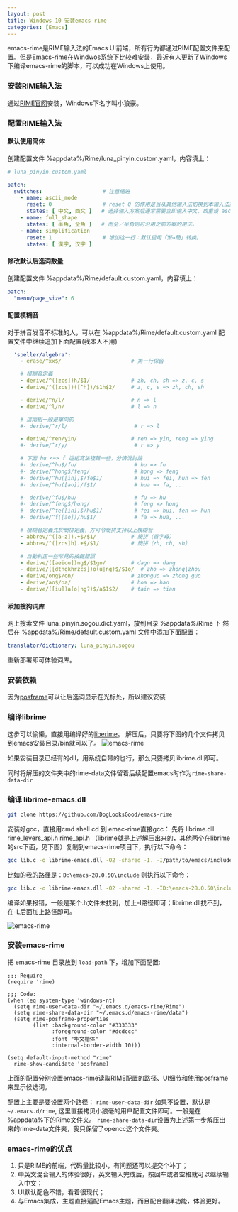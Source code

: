 ```yaml
---
layout: post
title: Windows 10 安装emacs-rime
categories: [Emacs]
---
```

 emacs-rime是RIME输入法的Emacs UI前端，所有行为都通过RIME配置文件来配置。但是Emacs-rime在Windwos系统下比较难安装，最近有人更新了Windows下编译emacs-rime的脚本，可以成功在Windows上使用。

### 安装RIME输入法
通过[RIME官网](https://rime.im/)安装，Windows下名字叫小狼豪。

### 配置RIME输入法

#### 默认使用简体

创建配置文件 %appdata%/Rime/luna_pinyin.custom.yaml，内容填上：

```yaml
# luna_pinyin.custom.yaml

patch:
  switches:                   # 注意缩进
    - name: ascii_mode
      reset: 0                # reset 0 的作用是当从其他输入法切换到本输入法重设为指定状态
      states: [ 中文, 西文 ]   # 选择输入方案后通常需要立即输入中文，故重设 ascii_mode = 0
    - name: full_shape
      states: [ 半角, 全角 ]   # 而全／半角则可沿用之前方案的用法。
    - name: simplification
      reset: 1                # 增加这一行：默认启用「繁→簡」转换。
      states: [ 漢字, 汉字 ]
```

#### 修改默认后选词数量

创建配置文件 %appdata%/Rime/default.custom.yaml，内容填上：

```yaml
patch:
  "menu/page_size": 6
```

#### 配置模糊音

对于拼音发音不标准的人，可以在 %appdata%/Rime/default.custom.yaml 配置文件中继续追加下面配置(我本人不用)

```yaml
  'speller/algebra':
    - erase/^xx$/                      # 第一行保留

    # 模糊音定義
    - derive/^([zcs])h/$1/             # zh, ch, sh => z, c, s
    - derive/^([zcs])([^h])/$1h$2/     # z, c, s => zh, ch, sh

    - derive/^n/l/                     # n => l
    - derive/^l/n/                     # l => n

    # 這兩組一般是單向的
    #- derive/^r/l/                     # r => l

    - derive/^ren/yin/                 # ren => yin, reng => ying
    #- derive/^r/y/                     # r => y

    # 下面 hu <=> f 這組寫法複雜一些，分情況討論
    #- derive/^hu$/fu/                  # hu => fu
    #- derive/^hong$/feng/              # hong => feng
    #- derive/^hu([in])$/fe$1/          # hui => fei, hun => fen
    #- derive/^hu([ao])/f$1/            # hua => fa, ...

    #- derive/^fu$/hu/                  # fu => hu
    #- derive/^feng$/hong/              # feng => hong
    #- derive/^fe([in])$/hu$1/          # fei => hui, fen => hun
    #- derive/^f([ao])/hu$1/            # fa => hua, ...

    # 模糊音定義先於簡拼定義，方可令簡拼支持以上模糊音
    - abbrev/^([a-z]).+$/$1/           # 簡拼（首字母）
    - abbrev/^([zcs]h).+$/$1/          # 簡拼（zh, ch, sh）

    # 自動糾正一些常見的按鍵錯誤
    - derive/([aeiou])ng$/$1gn/        # dagn => dang
    - derive/([dtngkhrzcs])o(u|ng)$/$1o/  # zho => zhong|zhou
    - derive/ong$/on/                  # zhonguo => zhong guo
    - derive/ao$/oa/                   # hoa => hao
    - derive/([iu])a(o|ng?)$/a$1$2/    # tain => tian
```

#### 添加搜狗词库

网上搜索文件 luna_pinyin.sogou.dict.yaml，放到目录  %appdata%/Rime 下
然后在  %appdata%/Rime/default.custom.yaml 文件中添加下面配置：

```yaml
translator/dictionary: luna_pinyin.sogou
```

重新部署即可体验词库。

### 安装依赖

因为[posframe](https://github.com/tumashu/posframe)可以让后选词显示在光标处，所以建议安装

### 编译librime
这步可以偷懒，直接用编译好的[liberime](https://github.com/merrickluo/liberime/releases/download/v0.0.3/liberime-v0.0.3-windows-x86_64.zip)。
解压后，只要将下图的几个文件拷贝到emacs安装目录/bin就可以了。
![emacs-rime]({{site.url}}/pics/emacs-rime/liberime-win1.png)

如果安装目录已经有的dll，用系统自带的也行，那么只要拷贝librime.dll即可。

同时将解压的文件夹中的rime-data文件留着后续配置emacs时作为`rime-share-data-dir`
### 编译 librime-emacs.dll
```bash
git clone https://github.com/DogLooksGood/emacs-rime
```
安装好gcc，直接用cmd shell cd 到 emac-rime直接gcc： 先将 librime.dll rime_levers_api.h rime_api.h （librime就是上述解压出来的，其他两个在librime的src下面，见下图）复制到emacs-rime项目下，执行以下命令：
```bash
gcc lib.c -o librime-emacs.dll -O2 -shared -I. -I/path/to/emacs/include -L. -llibrime
```
比如的我的路径是：`D:\emacs-28.0.50\include` 则执行以下命令：
```bash
gcc lib.c -o librime-emacs.dll -O2 -shared -I. -ID:\emacs-28.0.50\include -L. -llibrime
```
编译如果报错，一般是某个.h文件未找到，加上-I路径即可；librime.dll找不到，在-L后面加上路径即可。

![emacs-rime]({{site.url}}/pics/emacs-rime/librime-win1.png)
### 安装emacs-rime


把 emacs-rime 目录放到 ```load-path``` 下，增加下面配置:



``` elisp
;;; Require
(require 'rime)

;;; Code:
(when (eq system-type 'windows-nt)
  (setq rime-user-data-dir "~/.emacs.d/emacs-rime/Rime")
  (setq rime-share-data-dir "~/.emacs.d/emacs-rime/data")
  (setq rime-posframe-properties
        (list :background-color "#333333"
              :foreground-color "#dcdccc"
              :font "华文楷体"
              :internal-border-width 10)))

(setq default-input-method "rime"
  rime-show-candidate 'posframe)
```
上面的配置分别设置emacs-rime读取RIME配置的路径、UI细节和使用posframe来显示候选词。

配置上主要是要设置两个路径：
`rime-user-data-dir` 如果不设置，默认是`~/.emacs.d/rime`, 这里直接拷贝小狼毫的用户配置文件即可。一般是在 %appdata%下的Rime文件夹。
`rime-share-data-dir`设置为上述第一步解压出来的rime-data文件夹，我只保留了opencc这个文件夹。
### emacs-rime的优点

1. 只是RIME的前端，代码量比较小，有问题还可以提交个补丁；
2. 中英文混合输入的体验很好，英文输入完成后，按回车或者空格就可以继续输入中文；
3. UI默认配色不错，看着很现代；
4. 与Emacs集成，主题直接适配Emacs主题，而且配合翻译功能，体验更好。
